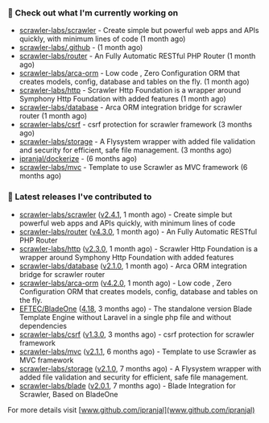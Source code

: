 ### 👷 Check out what I'm currently working on

- [scrawler-labs/scrawler](https://github.com/scrawler-labs/scrawler) - Create simple but powerful web apps and APIs quickly, with minimum lines of code (1 month ago)
- [scrawler-labs/.github](https://github.com/scrawler-labs/.github) -  (1 month ago)
- [scrawler-labs/router](https://github.com/scrawler-labs/router) - An Fully Automatic RESTful PHP Router (1 month ago)
- [scrawler-labs/arca-orm](https://github.com/scrawler-labs/arca-orm) -  Low code , Zero Configuration ORM that creates models, config, database and tables on the fly. (1 month ago)
- [scrawler-labs/http](https://github.com/scrawler-labs/http) - Scrawler Http Foundation is a wrapper around Symphony Http Foundation with added features (1 month ago)
- [scrawler-labs/database](https://github.com/scrawler-labs/database) - Arca ORM integration bridge for scrawler router (1 month ago)
- [scrawler-labs/csrf](https://github.com/scrawler-labs/csrf) - csrf protection for scrawler framework (3 months ago)
- [scrawler-labs/storage](https://github.com/scrawler-labs/storage) - A Flysystem wrapper with added file validation and security for efficient, safe file management. (3 months ago)
- [ipranjal/dockerize](https://github.com/ipranjal/dockerize) -  (6 months ago)
- [scrawler-labs/mvc](https://github.com/scrawler-labs/mvc) - Template to use Scrawler as MVC framework (6 months ago)

### 🔭 Latest releases I've contributed to

- [scrawler-labs/scrawler](https://github.com/scrawler-labs/scrawler) ([v2.4.1](https://github.com/scrawler-labs/scrawler/releases/tag/v2.4.1), 1 month ago) - Create simple but powerful web apps and APIs quickly, with minimum lines of code
- [scrawler-labs/router](https://github.com/scrawler-labs/router) ([v4.3.0](https://github.com/scrawler-labs/router/releases/tag/v4.3.0), 1 month ago) - An Fully Automatic RESTful PHP Router
- [scrawler-labs/http](https://github.com/scrawler-labs/http) ([v2.3.0](https://github.com/scrawler-labs/http/releases/tag/v2.3.0), 1 month ago) - Scrawler Http Foundation is a wrapper around Symphony Http Foundation with added features
- [scrawler-labs/database](https://github.com/scrawler-labs/database) ([v2.1.0](https://github.com/scrawler-labs/database/releases/tag/v2.1.0), 1 month ago) - Arca ORM integration bridge for scrawler router
- [scrawler-labs/arca-orm](https://github.com/scrawler-labs/arca-orm) ([v4.2.0](https://github.com/scrawler-labs/arca-orm/releases/tag/v4.2.0), 1 month ago) -  Low code , Zero Configuration ORM that creates models, config, database and tables on the fly.
- [EFTEC/BladeOne](https://github.com/EFTEC/BladeOne) ([4.18](https://github.com/EFTEC/BladeOne/releases/tag/4.18), 3 months ago) - The standalone version Blade Template Engine without Laravel in a single php file and without dependencies
- [scrawler-labs/csrf](https://github.com/scrawler-labs/csrf) ([v1.3.0](https://github.com/scrawler-labs/csrf/releases/tag/v1.3.0), 3 months ago) - csrf protection for scrawler framework
- [scrawler-labs/mvc](https://github.com/scrawler-labs/mvc) ([v2.1.1](https://github.com/scrawler-labs/mvc/releases/tag/v2.1.1), 6 months ago) - Template to use Scrawler as MVC framework
- [scrawler-labs/storage](https://github.com/scrawler-labs/storage) ([v2.1.0](https://github.com/scrawler-labs/storage/releases/tag/v2.1.0), 7 months ago) - A Flysystem wrapper with added file validation and security for efficient, safe file management.
- [scrawler-labs/blade](https://github.com/scrawler-labs/blade) ([v2.0.1](https://github.com/scrawler-labs/blade/releases/tag/v2.0.1), 7 months ago) - Blade Integration for Scrawler, Based on BladeOne

For more details visit [www.github.com/ipranjal](www.github.com/ipranjal)

